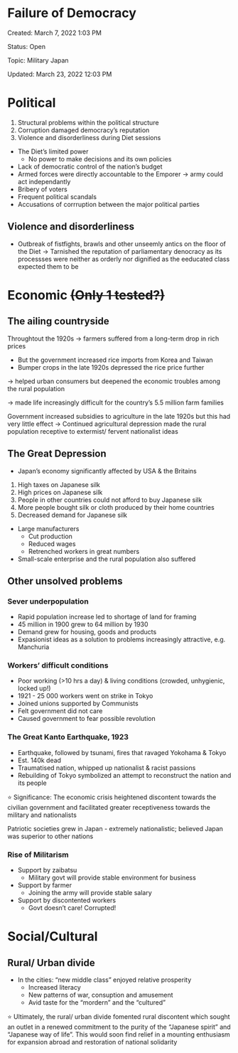 # Failure of Democracy

Created: March 7, 2022 1:03 PM

Status: Open

Topic: Military Japan

Updated: March 23, 2022 12:03 PM

# Political

1. Structural problems within the political structure
2. Corruption damaged democracy’s reputation
3. Violence and disorderliness during Diet sessions
- The Diet’s limited power
    - No power to make decisions and its own policies
- Lack of democratic control of the nation’s budget
- Armed forces were directly accountable to the Emporer → army could act independantly
- Bribery of voters
- Frequent political scandals
- Accusations of corrruption between the major political parties

## Violence and disorderliness

- Outbreak of fistfights, brawls and other unseemly antics on the floor of the Diet → Tarnished the reputation of parliamentary denocracy as its processses were neither as orderly nor dignified as the eeducated class expected them to be

# Economic ~~(Only 1 tested?)~~

## The ailing countryside

Throughtout the 1920s → farmers suffered from a long-term drop in rich prices

- But the government increased rice imports from Korea and Taiwan
- Bumper crops in the late 1920s depressed the rice price further

→ helped urban consumers but deepened the economic troubles among the rural population

→ made life increasingly difficult for the country’s 5.5 million farm families

Government increased subsidies to agriculture in the late 1920s but this had very little effect → Continued agricultural depression made the rural population receptive to extermist/ fervent nationalist ideas

## The Great Depression

- Japan’s economy significantly affected by USA & the Britains
1. High taxes on Japanese silk
2. High prices on Japanese silk
3. People in other countries could not afford to buy Japanese silk
4. More people bought silk or cloth produced by their home countries
5. Decreased demand for Japanese silk

- Large manufacturers
    - Cut production
    - Reduced wages
    - Retrenched workers in great numbers
- Small-scale enterprise and the rural population also suffered

## Other unsolved problems

### Sever underpopulation

- Rapid population increase led to shortage of land for framing
- 45 million in 1900 grew to 64 million by 1930
- Demand grew for housing, goods and products
- Expasionist ideas as a solution to problems increasingly attractive, e.g. Manchuria

### Workers’ difficult conditions

- Poor working (>10 hrs a day) & living conditions (crowded, unhygienic, locked up!)
- 1921 - 25 000 workers went on strike in Tokyo
- Joined unions supported by Communists
- Felt government did not care
- Caused government to fear possible revolution

### The Great Kanto Earthquake, 1923

- Earthquake, followed by tsunami, fires that ravaged Yokohama & Tokyo
- Est. 140k dead
- Traumatised nation, whipped up nationalist & racist passions
- Rebuilding of Tokyo symbolized an attempt to reconstruct the nation and its people

<aside>
⭐  Significance: The economic crisis heightened discontent towards the civilian government and facilitated greater receptiveness towards the military and nationalists

</aside>

Patriotic societies grew in Japan - extremely nationalistic; believed Japan was superior to other nations

### Rise of Militarism

- Support by zaibatsu
    - Military govt will provide stable environment for business
- Support by farmer
    - Joining the army will provide stable salary
- Support by discontented workers
    - Govt doesn’t care! Corrupted!

# Social/Cultural

## Rural/ Urban divide

- In the cities: “new middle class” enjoyed relative prosperity
    - Increased literacy
    - New patterns of war, consuption and amusement
    - Avid taste for the “mordern” and the “cultured”

<aside>
⭐ Ultimately, the rural/ urban divide fomented rural discontent which sought an outlet in a renewed commitment to the purity of the “Japanese spirit” and “Japanese way of life”. This would soon find relief in a mounting enthusiasm for expansion abroad and restoration of national solidarity

</aside>